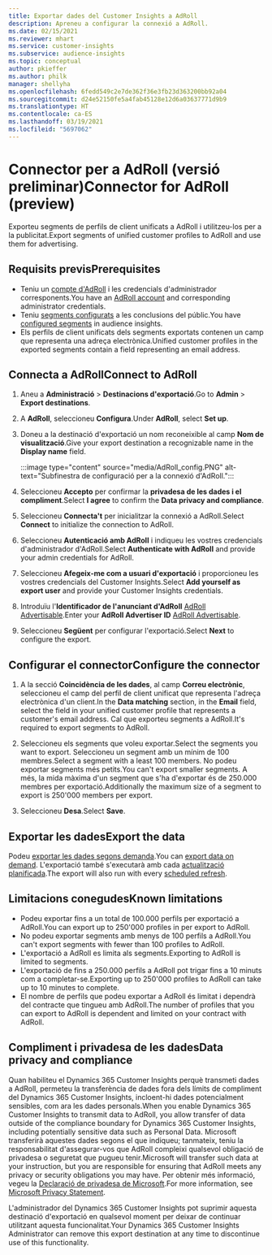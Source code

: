 ```yaml
---
title: Exportar dades del Customer Insights a AdRoll
description: Apreneu a configurar la connexió a AdRoll.
ms.date: 02/15/2021
ms.reviewer: mhart
ms.service: customer-insights
ms.subservice: audience-insights
ms.topic: conceptual
author: pkieffer
ms.author: philk
manager: shellyha
ms.openlocfilehash: 6fedd549c2e7de362f36e3fb23d363200bb92a04
ms.sourcegitcommit: d24e52150fe5a4fab45128e12d6a03637771d9b9
ms.translationtype: HT
ms.contentlocale: ca-ES
ms.lasthandoff: 03/19/2021
ms.locfileid: "5697062"
---
```

# <a name="connector-for-adroll-preview"></a><span data-ttu-id="70af1-103">Connector per a AdRoll (versió preliminar)</span><span class="sxs-lookup"><span data-stu-id="70af1-103">Connector for AdRoll (preview)</span></span>

<span data-ttu-id="70af1-104">Exporteu segments de perfils de client unificats a AdRoll i utilitzeu-los per a la publicitat.</span><span class="sxs-lookup"><span data-stu-id="70af1-104">Export segments of unified customer profiles to AdRoll and use them for advertising.</span></span> 

## <a name="prerequisites"></a><span data-ttu-id="70af1-105">Requisits previs</span><span class="sxs-lookup"><span data-stu-id="70af1-105">Prerequisites</span></span>

-   <span data-ttu-id="70af1-106">Teniu un [compte d'AdRoll](https://www.adroll.com/) i les credencials d'administrador corresponents.</span><span class="sxs-lookup"><span data-stu-id="70af1-106">You have an [AdRoll account](https://www.adroll.com/) and corresponding administrator credentials.</span></span>
-   <span data-ttu-id="70af1-107">Teniu [segments configurats](segments.md) a les conclusions del públic.</span><span class="sxs-lookup"><span data-stu-id="70af1-107">You have [configured segments](segments.md) in audience insights.</span></span>
-   <span data-ttu-id="70af1-108">Els perfils de client unificats dels segments exportats contenen un camp que representa una adreça electrònica.</span><span class="sxs-lookup"><span data-stu-id="70af1-108">Unified customer profiles in the exported segments contain a field representing an email address.</span></span>

## <a name="connect-to-adroll"></a><span data-ttu-id="70af1-109">Connecta a AdRoll</span><span class="sxs-lookup"><span data-stu-id="70af1-109">Connect to AdRoll</span></span>

1. <span data-ttu-id="70af1-110">Aneu a **Administració** > **Destinacions d'exportació**.</span><span class="sxs-lookup"><span data-stu-id="70af1-110">Go to **Admin** > **Export destinations**.</span></span>

1. <span data-ttu-id="70af1-111">A **AdRoll**, seleccioneu **Configura**.</span><span class="sxs-lookup"><span data-stu-id="70af1-111">Under **AdRoll**, select **Set up**.</span></span>

1. <span data-ttu-id="70af1-112">Doneu a la destinació d'exportació un nom reconeixible al camp **Nom de visualització**.</span><span class="sxs-lookup"><span data-stu-id="70af1-112">Give your export destination a recognizable name in the **Display name** field.</span></span>

   :::image type="content" source="media/AdRoll_config.PNG" alt-text="Subfinestra de configuració per a la connexió d'AdRoll.":::

1. <span data-ttu-id="70af1-114">Seleccioneu **Accepto** per confirmar la **privadesa de les dades i el compliment**.</span><span class="sxs-lookup"><span data-stu-id="70af1-114">Select **I agree** to confirm the **Data privacy and compliance**.</span></span>

1. <span data-ttu-id="70af1-115">Seleccioneu **Connecta't** per inicialitzar la connexió a AdRoll.</span><span class="sxs-lookup"><span data-stu-id="70af1-115">Select **Connect** to initialize the connection to AdRoll.</span></span>

1. <span data-ttu-id="70af1-116">Seleccioneu **Autenticació amb AdRoll** i indiqueu les vostres credencials d'administrador d'AdRoll.</span><span class="sxs-lookup"><span data-stu-id="70af1-116">Select **Authenticate with AdRoll** and provide your admin credentials for AdRoll.</span></span> 

1. <span data-ttu-id="70af1-117">Seleccioneu **Afegeix-me com a usuari d'exportació** i proporcioneu les vostres credencials del Customer Insights.</span><span class="sxs-lookup"><span data-stu-id="70af1-117">Select **Add yourself as export user** and provide your Customer Insights credentials.</span></span>

1. <span data-ttu-id="70af1-118">Introduïu l'**Identificador de l'anunciant d'AdRoll** [AdRoll Advertisable](https://help.adroll.com/hc/en-us/articles/212011838-Advertiser-Profiles).</span><span class="sxs-lookup"><span data-stu-id="70af1-118">Enter your **AdRoll Advertiser ID** [AdRoll Advertisable](https://help.adroll.com/hc/en-us/articles/212011838-Advertiser-Profiles).</span></span>

1. <span data-ttu-id="70af1-119">Seleccioneu **Següent** per configurar l'exportació.</span><span class="sxs-lookup"><span data-stu-id="70af1-119">Select **Next** to configure the export.</span></span>

## <a name="configure-the-connector"></a><span data-ttu-id="70af1-120">Configurar el connector</span><span class="sxs-lookup"><span data-stu-id="70af1-120">Configure the connector</span></span>

1. <span data-ttu-id="70af1-121">A la secció **Coincidència de les dades**, al camp **Correu electrònic**, seleccioneu el camp del perfil de client unificat que representa l'adreça electrònica d'un client.</span><span class="sxs-lookup"><span data-stu-id="70af1-121">In the **Data matching** section, in the **Email** field, select the field in your unified customer profile that represents a customer's email address.</span></span> <span data-ttu-id="70af1-122">Cal que exporteu segments a AdRoll.</span><span class="sxs-lookup"><span data-stu-id="70af1-122">It's required to export segments to AdRoll.</span></span>

1. <span data-ttu-id="70af1-123">Seleccioneu els segments que voleu exportar.</span><span class="sxs-lookup"><span data-stu-id="70af1-123">Select the segments you want to export.</span></span> <span data-ttu-id="70af1-124">Seleccioneu un segment amb un mínim de 100 membres.</span><span class="sxs-lookup"><span data-stu-id="70af1-124">Select a segment with a least 100 members.</span></span> <span data-ttu-id="70af1-125">No podeu exportar segments més petits.</span><span class="sxs-lookup"><span data-stu-id="70af1-125">You can't export smaller segments.</span></span> <span data-ttu-id="70af1-126">A més, la mida màxima d'un segment que s'ha d'exportar és de 250.000 membres per exportació.</span><span class="sxs-lookup"><span data-stu-id="70af1-126">Additionally the maximum size of a segment to export is 250'000 members per export.</span></span> 

1. <span data-ttu-id="70af1-127">Seleccioneu **Desa**.</span><span class="sxs-lookup"><span data-stu-id="70af1-127">Select **Save**.</span></span>

## <a name="export-the-data"></a><span data-ttu-id="70af1-128">Exportar les dades</span><span class="sxs-lookup"><span data-stu-id="70af1-128">Export the data</span></span>

<span data-ttu-id="70af1-129">Podeu [exportar les dades segons demanda](export-destinations.md).</span><span class="sxs-lookup"><span data-stu-id="70af1-129">You can [export data on demand](export-destinations.md).</span></span> <span data-ttu-id="70af1-130">L'exportació també s'executarà amb cada [actualització planificada](system.md#schedule-tab).</span><span class="sxs-lookup"><span data-stu-id="70af1-130">The export will also run with every [scheduled refresh](system.md#schedule-tab).</span></span>

## <a name="known-limitations"></a><span data-ttu-id="70af1-131">Limitacions conegudes</span><span class="sxs-lookup"><span data-stu-id="70af1-131">Known limitations</span></span>

- <span data-ttu-id="70af1-132">Podeu exportar fins a un total de 100.000 perfils per exportació a AdRoll.</span><span class="sxs-lookup"><span data-stu-id="70af1-132">You can export up to 250'000 profiles in per export to AdRoll.</span></span>
- <span data-ttu-id="70af1-133">No podeu exportar segments amb menys de 100 perfils a AdRoll.</span><span class="sxs-lookup"><span data-stu-id="70af1-133">You can't export segments with fewer than 100 profiles to AdRoll.</span></span> 
- <span data-ttu-id="70af1-134">L'exportació a AdRoll es limita als segments.</span><span class="sxs-lookup"><span data-stu-id="70af1-134">Exporting to AdRoll is limited to segments.</span></span>
- <span data-ttu-id="70af1-135">L'exportació de fins a 250.000 perfils a AdRoll pot trigar fins a 10 minuts com a completar-se.</span><span class="sxs-lookup"><span data-stu-id="70af1-135">Exporting up to 250'000 profiles to AdRoll can take up to 10 minutes to complete.</span></span> 
- <span data-ttu-id="70af1-136">El nombre de perfils que podeu exportar a AdRoll és limitat i dependrà del contracte que tingueu amb AdRoll.</span><span class="sxs-lookup"><span data-stu-id="70af1-136">The number of profiles that you can export to AdRoll is dependent and limited on your contract with AdRoll.</span></span>

## <a name="data-privacy-and-compliance"></a><span data-ttu-id="70af1-137">Compliment i privadesa de les dades</span><span class="sxs-lookup"><span data-stu-id="70af1-137">Data privacy and compliance</span></span>

<span data-ttu-id="70af1-138">Quan habiliteu el Dynamics 365 Customer Insights perquè transmeti dades a AdRoll, permeteu la transferència de dades fora dels límits de compliment del Dynamics 365 Customer Insights, incloent-hi dades potencialment sensibles, com ara les dades personals.</span><span class="sxs-lookup"><span data-stu-id="70af1-138">When you enable Dynamics 365 Customer Insights to transmit data to AdRoll, you allow transfer of data outside of the compliance boundary for Dynamics 365 Customer Insights, including potentially sensitive data such as Personal Data.</span></span> <span data-ttu-id="70af1-139">Microsoft transferirà aquestes dades segons el que indiqueu; tanmateix, teniu la responsabilitat d'assegurar-vos que AdRoll compleixi qualsevol obligació de privadesa o seguretat que pugueu tenir.</span><span class="sxs-lookup"><span data-stu-id="70af1-139">Microsoft will transfer such data at your instruction, but you are responsible for ensuring that AdRoll meets any privacy or security obligations you may have.</span></span> <span data-ttu-id="70af1-140">Per obtenir més informació, vegeu la [Declaració de privadesa de Microsoft](https://go.microsoft.com/fwlink/?linkid=396732).</span><span class="sxs-lookup"><span data-stu-id="70af1-140">For more information, see [Microsoft Privacy Statement](https://go.microsoft.com/fwlink/?linkid=396732).</span></span>

<span data-ttu-id="70af1-141">L'administrador del Dynamics 365 Customer Insights pot suprimir aquesta destinació d'exportació en qualsevol moment per deixar de continuar utilitzant aquesta funcionalitat.</span><span class="sxs-lookup"><span data-stu-id="70af1-141">Your Dynamics 365 Customer Insights Administrator can remove this export destination at any time to discontinue use of this functionality.</span></span>
